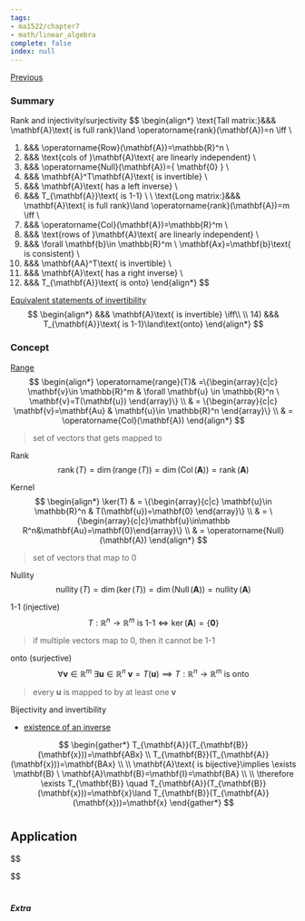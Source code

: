 ```yaml
---
tags:
- ma1522/chapter7
- math/linear_algebra
complete: false
index: null
---
```

[Previous](/labyrinth/notes/math/ma1522/linear_transformation)

### Summary
Rank and injectivity/surjectivity
$$
\begin{align*}
\text{Tall matrix:}&&& \mathbf{A}\text{ is full rank}\land \operatorname{rank}(\mathbf{A})=n \iff \\
1) &&& \operatorname{Row}(\mathbf{A})=\mathbb{R}^n \\
2) &&& \text{cols of }\mathbf{A}\text{ are linearly independent} \\
3) &&& \operatorname{Null}(\mathbf{A})=\{ \mathbf{0} \} \\
4) &&& \mathbf{A}^T\mathbf{A}\text{ is invertible} \\
5) &&& \mathbf{A}\text{ has a left inverse} \\
6) &&& T_{\mathbf{A}}\text{ is 1-1} \\
\\
\text{Long matrix:}&&& \mathbf{A}\text{ is full rank}\land \operatorname{rank}(\mathbf{A})=m \iff \\
1) &&& \operatorname{Col}(\mathbf{A})=\mathbb{R}^m \\
2) &&& \text{rows of }\mathbf{A}\text{ are linearly independent} \\
3) &&& \forall \mathbf{b}\in \mathbb{R}^m \ \mathbf{Ax}=\mathbf{b}\text{ is consistent} \\
4) &&& \mathbf{AA}^T\text{ is invertible} \\
5) &&& \mathbf{A}\text{ has a right inverse} \\
6) &&& T_{\mathbf{A}}\text{ is onto}
\end{align*}
$$

[Equivalent statements of invertibility](/labyrinth/notes/math/ma1522/inverse_of_square_matrices#^468393)
$$
\begin{align*}
&&& \mathbf{A}\text{ is invertible} \iff\\
\\
14) &&& T_{\mathbf{A}}\text{ is 1-1}\land\text{onto}
\end{align*}
$$

### Concept
[Range](/labyrinth/notes/math/cs1231s/function_relations#^803f4f)
$$
\begin{align*}
\operatorname{range}(T)& =\{\begin{array}{c|c} \mathbf{v}\in \mathbb{R}^m & \forall \mathbf{u} \in \mathbb{R}^n \ \mathbf{v}=T(\mathbf{u}) \end{array}\} \\
& = \{\begin{array}{c|c} \mathbf{v}=\mathbf{Au} & \mathbf{u}\in \mathbb{R}^n \end{array}\} \\
& = \operatorname{Col}(\mathbf{A})
\end{align*}
$$
> set of vectors that gets mapped to

Rank
$$
\operatorname{rank}(T)=\dim(\operatorname{range}(T))=\dim(\operatorname{Col}(\mathbf{A}))=\operatorname{rank}(\mathbf{A})
$$

Kernel
$$
\begin{align*}
\ker(T) & = \{\begin{array}{c|c} \mathbf{u}\in \mathbb{R}^n & T(\mathbf{u})=\mathbf{0} \end{array}\} \\
& = \{\begin{array}{c|c}\mathbf{u}\in\mathbb R^n&\mathbf{Au}=\mathbf{0}\end{array}\} \\
& = \operatorname{Null}(\mathbf{A})
\end{align*}
$$
> set of vectors that map to 0

Nullity
$$
\operatorname{nullity}(T)=\dim(\ker(T))=\dim(\operatorname{Null}(\mathbf{A}))=\operatorname{nullity}(\mathbf{A})
$$

1-1 (injective)
$$
T:\mathbb{R}^n\to \mathbb{R}^m\text{ is 1-1}\iff\ker(\mathbf{A})=\{ \mathbf{0} \}
$$
> if multiple vectors map to 0, then it cannot be 1-1

onto (surjective)
$$
\forall \mathbf{v}\in \mathbb{R}^m \ \exists \mathbf{u}\in \mathbb{R}^n \ \mathbf{v}=T(\mathbf{u})\implies T:\mathbb{R}^n\to \mathbb{R}^m\text{ is onto}
$$
> every $\mathbf{u}$ is mapped to by at least one $\mathbf{v}$

Bijectivity and invertibility
- [existence of an inverse](/labyrinth/notes/math/cs1231s/function_relations#^3e4c90)

$$
\begin{gather*}
T_{\mathbf{A}}(T_{\mathbf{B}}(\mathbf{x}))=\mathbf{ABx} \\
T_{\mathbf{B}}(T_{\mathbf{A}}(\mathbf{x}))=\mathbf{BAx} \\
\\
\mathbf{A}\text{ is bijective}\implies \exists \mathbf{B} \ \mathbf{A}\mathbf{B}=\mathbf{I}=\mathbf{BA} \\
\\
\therefore \exists T_{\mathbf{B}} \quad  T_{\mathbf{A}}(T_{\mathbf{B}}(\mathbf{x}))=\mathbf{x}\land T_{\mathbf{B}}(T_{\mathbf{A}}(\mathbf{x}))=\mathbf{x}
\end{gather*}
$$

#

## Application
$$

$$

#

##### Extra

